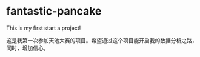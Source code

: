 # fantastic-pancake
This is my first start a project!

这是我第一次参加天池大赛的项目。希望通过这个项目能开启我的数据分析之路，同时，增加信心。
